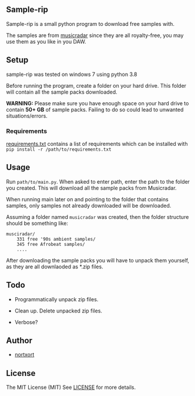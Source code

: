 ## Sample-rip

Sample-rip is a small python program to download free samples with.

The samples are from [musicradar](https://www.musicradar.com/news/tech/free-music-samples-royalty-free-loops-hits-and-multis-to-download) since they are all royalty-free, you may use them as you like in you DAW.


## Setup

sample-rip was tested on windows 7 using python 3.8

Before running the program, create a folder on your hard drive. This folder will contain all the sample packs downloaded. 

**WARNING:** Please make sure you have enough space on your hard drive to contain **50+ GB** of sample packs. Failing to do so could lead to unwanted situations/errors.


### Requirements

[requirements.txt](https://github.com/nortxort/sample-rip/blob/master/requirements.txt) contains a list of requirements which can be installed with `pip install -r /path/to/requirements.txt`


## Usage

Run `path/to/main.py`. When asked to enter path, enter the path to the folder you created. This will download all the sample packs from Musicradar.

When running main later on and pointing to the folder that contains samples, only samples not already downloaded will be downloaded.

Assuming a folder named `musicradar` was created, then the folder structure should be something like:

    musciradar/
        331 free '90s ambient samples/
        345 free Afrobeat samples/
        ....

After downloading the sample packs you will have to unpack them yourself, as they are all downlaoded as *.zip files.

## Todo

* Programmatically unpack zip files.

* Clean up. Delete unpacked zip files.

* Verbose?


## Author

* [nortxort](https://github.com/nortxort)


## License

The MIT License (MIT)
See [LICENSE](https://github.com/nortxort/sample-rip/blob/master/LICENSE) for more details.
